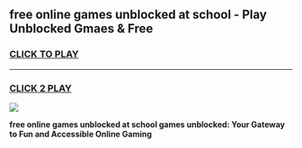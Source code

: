 
## free online games unblocked at school - Play Unblocked Gmaes & Free
<h3>
<a href="https://premium.freeplayer.one?title=free_online_games_unblocked_at_school&ref=20F">CLICK TO PLAY</a></h3>
<hr>

<h3>
<a href="https://premium.freeplayer.one?title=free_online_games_unblocked_at_school&ref=20F">CLICK 2 PLAY</a>
  
</h3>

<a href="https://premium.freeplayer.one?title=free_online_games_unblocked_at_school&ref=20F/"><img src="https://clearcache.store/games.png"></a>


**free online games unblocked at school games unblocked: Your Gateway to Fun and Accessible Online Gaming**
